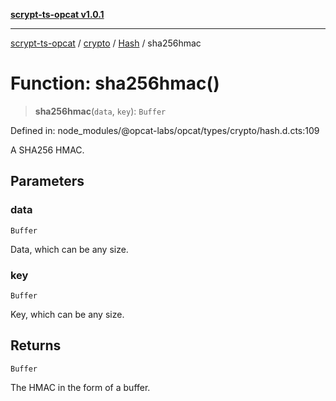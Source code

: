 [**scrypt-ts-opcat v1.0.1**](../../../../../README.md)

***

[scrypt-ts-opcat](../../../../../README.md) / [crypto](../../../README.md) / [Hash](../README.md) / sha256hmac

# Function: sha256hmac()

> **sha256hmac**(`data`, `key`): `Buffer`

Defined in: node\_modules/@opcat-labs/opcat/types/crypto/hash.d.cts:109

A SHA256 HMAC.

## Parameters

### data

`Buffer`

Data, which can be any size.

### key

`Buffer`

Key, which can be any size.

## Returns

`Buffer`

The HMAC in the form of a buffer.
